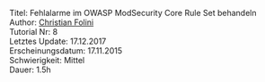 Titel: Fehlalarme im OWASP ModSecurity Core Rule Set behandeln  
Author: <a href="mailto:christian.folini@netnea.com">Christian Folini</a>  
Tutorial Nr: 8  
Letztes Update: 17.12.2017  
Erscheinungsdatum: 17.11.2015  
Schwierigkeit: Mittel  
Dauer: 1.5h  
